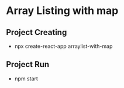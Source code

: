 # Array Listing with map
## Project Creating
- npx create-react-app arraylist-with-map


## Project Run
- npm start

